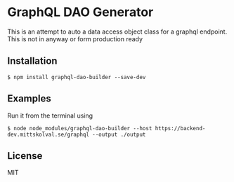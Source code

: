 # GraphQL DAO Generator

  This is an attempt to auto a data access object class for a graphql endpoint. This is not in anyway or form production ready


## Installation

    $ npm install graphql-dao-builder --save-dev

## Examples

  Run it from the terminal using 
  
    $ node node_modules/graphql-dao-builder --host https://backend-dev.mittskolval.se/graphql --output ./output

## License

MIT
